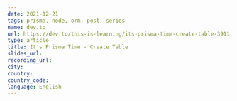 ```yaml
---
date: 2021-12-21
tags: prisma, node, orm, post, series
name: dev.to
url: https://dev.to/this-is-learning/its-prisma-time-create-table-3911
type: article
title: It's Prisma Time - Create Table
slides_url:
recording_url:
city:
country:
country_code:
language: English
---
```

